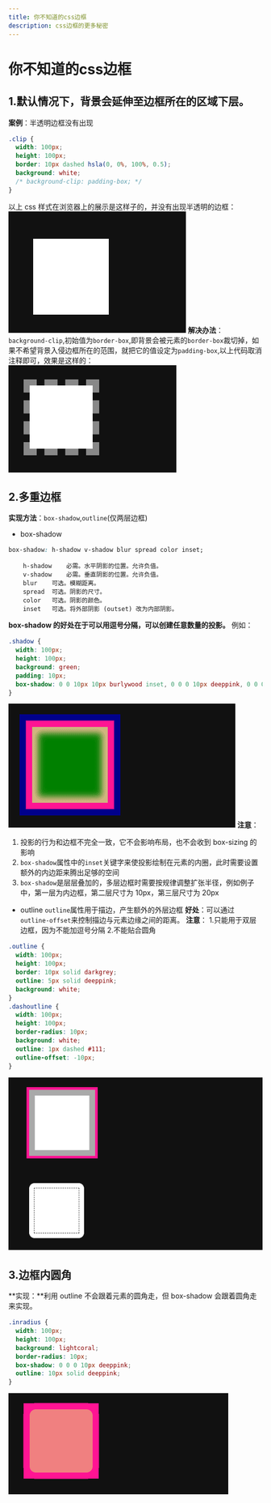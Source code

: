 ```yaml
---
title: 你不知道的css边框
description: css边框的更多秘密
---
```


# 你不知道的css边框

## 1.默认情况下，背景会延伸至边框所在的区域下层。

**案例**：半透明边框没有出现

```css
.clip {
  width: 100px;
  height: 100px;
  border: 10px dashed hsla(0, 0%, 100%, 0.5);
  background: white;
  /* background-clip: padding-box; */
}
```

以上 css 样式在浏览器上的展示是这样子的，并没有出现半透明的边框：
![半透明未出现](../../assets/images/md/border-not-show.png)
**解决办法**：`background-clip`,初始值为`border-box`,即背景会被元素的`border-box`裁切掉，如果不希望背景入侵边框所在的范围，就把它的值设定为`padding-box`,以上代码取消注释即可，效果是这样的：
![半透明边框出现](../../assets/images/md/border-show.png)

## 2.多重边框

**实现方法**：`box-shadow`,`outline`(仅两层边框)

- box-shadow

```css
box-shadow: h-shadow v-shadow blur spread color inset;
```

        h-shadow	必需。水平阴影的位置。允许负值。
        v-shadow	必需。垂直阴影的位置。允许负值。
        blur	可选。模糊距离。
        spread	可选。阴影的尺寸。
        color	可选。阴影的颜色。
        inset	可选。将外部阴影 (outset) 改为内部阴影。

**box-shadow 的好处在于可以用逗号分隔，可以创建任意数量的投影。**
例如：

```css
.shadow {
  width: 100px;
  height: 100px;
  background: green;
  padding: 10px;
  box-shadow: 0 0 10px 10px burlywood inset, 0 0 0 10px deeppink, 0 0 0 20px darkblue;
}
```

![多重边框](../../assets/images/md/multi-border.png)
**注意**：

1. 投影的行为和边框不完全一致，它不会影响布局，也不会收到 box-sizing 的影响
2. `box-shadow`属性中的`inset`关键字来使投影绘制在元素的内圈，此时需要设置额外的内边距来腾出足够的空间
3. `box-shadow`是层层叠加的，多层边框时需要按规律调整扩张半径，例如例子中，第一层为内边框，第二层尺寸为 10px，第三层尺寸为 20px

- outline
  `outline`属性用于描边，产生额外的外层边框
  **好处**：可以通过`outline-offset`来控制描边与元素边缘之间的距离。
  **注意**： 1.只能用于双层边框，因为不能加逗号分隔 2.不能贴合圆角

```css
.outline {
  width: 100px;
  height: 100px;
  border: 10px solid darkgrey;
  outline: 5px solid deeppink;
  background: white;
}
.dashoutline {
  width: 100px;
  height: 100px;
  border-radius: 10px;
  background: white;
  outline: 1px dashed #111;
  outline-offset: -10px;
}
```

![outline实现双边框和缝线效果](../../assets/images/md/outline-border.png)

## 3.边框内圆角

**实现：**利用 outline 不会跟着元素的圆角走，但 box-shadow 会跟着圆角走来实现。

```css
.inradius {
  width: 100px;
  height: 100px;
  background: lightcoral;
  border-radius: 10px;
  box-shadow: 0 0 0 10px deeppink;
  outline: 10px solid deeppink;
}
```

![边框内圆角](../../assets/images/md/border-in-radius.png)
